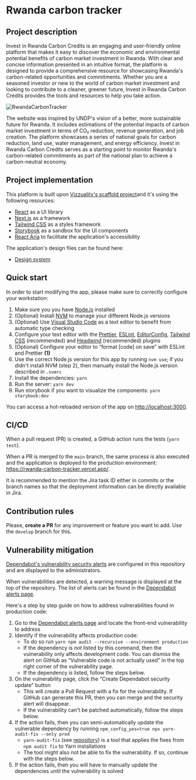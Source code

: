 # Rwanda carbon tracker

## Project description

Invest in Rwanda Carbon Credits is an engaging and user-friendly online platform that makes it easy to discover the economic and environmental potential benefits of carbon market investment in Rwanda. With clear and concise information presented in an intuitive format, the platform is designed to provide a comprehensive resource for showcasing Rwanda's carbon-related opportunities and commitments. Whether you are a seasoned investor or new to the world of carbon market investment and looking to contribute to a cleaner, greener future, Invest in Rwanda Carbon Credits provides the tools and resources to help you take action.

![RwandaCarbonTracker](https://user-images.githubusercontent.com/33252015/221893127-1b0c19ec-1267-438f-95f3-990f250e8cca.jpg)

The website was inspired by UNDP's vision of a better, more sustainable future for Rwanda. It includes estimations of the potential impacts of carbon market investment in terms of CO₂ reduction, revenue generation, and job creation. The platform showcases a series of national goals for carbon reduction, land use, water management, and energy efficiency. Invest in Rwanda Carbon Credits serves as a starting point to monitor Rwanda's carbon-related commitments as part of the national plan to achieve a carbon-neutral economy.

## Project implementation

This platform is built upon [Vizzuality's scaffold project](https://github.com/Vizzuality/front-end-scaffold)and it's using the following resources:

- [React](https://reactjs.org/) as a UI library
- [Next.js](https://nextjs.org/) as a framework
- [Tailwind CSS](https://tailwindcss.com/) as a styles framework
- [Storybook](https://storybook.js.org/) as a sandbox for the UI components
- [React Aria](https://react-spectrum.adobe.com/react-aria/index.html) to facilitate the application's accessibility

The application's design files can be found here:

- [Design system](https://www.figma.com/proto/UDiw9RqJTBvxqQSaWjYR9G/Rwanda-Carbon-v03-%5BShared%5D?page-id=287%3A3647&node-id=287%3A3991&viewport=-1084%2C19%2C0.1&scaling=scale-down&starting-point-node-id=287%3A3991&show-proto-sidebar=1)

## Quick start

In order to start modifying the app, please make sure to correctly configure your workstation:

1. Make sure you you have [Node.js](https://nodejs.org/en/) installed
2. (Optional) Install [NVM](https://github.com/nvm-sh/nvm) to manage your different Node.js versions
3. (Optional) Use [Visual Studio Code](https://code.visualstudio.com/) as a text editor to benefit from automatic type checking
4. Configure your text editor with the [Prettier](https://prettier.io/), [ESLint](https://eslint.org/), [EditorConfig](https://editorconfig.org/), [Tailwind CSS](https://tailwindcss.com/docs/plugins) (recommended) and [Headwind](https://github.com/heybourn/headwind) (recommended) plugins
5. (Optional) Configure your editor to “format [code] on save” with ESLint and Prettier **(1)**
6. Use the correct Node.js version for this app by running `nvm use`; if you didn't install NVM (step 2), then manually install the Node.js version described in `.nvmrc`
7. Install the dependencies: `yarn`
8. Run the server: `yarn dev`
9. Run storybook if you want to visualize the components: `yarn storybook:dev`

You can access a hot-reloaded version of the app on [http://localhost:3000](http://localhost:3000).

## CI/CD

When a pull request (PR) is created, a GitHub action runs the tests (`yarn test`).

When a PR is merged to the `main` branch, the same process is also executed and the application is deployed to the production environment: https://rwanda-carbon-tracker.vercel.app/.

It is recommended to mention the Jira task ID either in commits or the branch names so that the deployment information can be directly available in Jira.

## Contribution rules

Please, **create a PR** for any improvement or feature you want to add. Use the `develop` branch for this.

## Vulnerability mitigation

[Dependabot's vulnerability security alerts](https://docs.github.com/en/code-security/dependabot/dependabot-alerts/about-dependabot-alerts) are configured in this repository and are displayed to the administrators.

When vulnerabilities are detected, a warning message is displayed at the top of the repository. The list of alerts can be found in the [Dependabot alerts page](https://github.com/Vizzuality/rwanda-carbon-tracker/security/dependabot).

Here's a step by step guide on how to address vulnerabilities found in production code:

1. Go to the [Dependabot alerts page](https://github.com/Vizzuality/rwanda-carbon-tracker/security/dependabot) and locate the front-end vulnerability to address
2. Identify if the vulnerability affects production code:
   - To do so run `yarn npm audit --recursive --environment production`
   - If the dependency is _not_ listed by this command, then the vulnerability only affects development code. You can dismiss the alert on GitHub as “Vulnerable code is not actually used” in the top right corner of the vulnerability page.
   - If the dependency _is_ listed, follow the steps below.
3. On the vulnerability page, click the “Create Dependabot security update” button
   - This will create a Pull Request with a fix for the vulnerability. If GitHub can generate this PR, then you can merge and the security alert will disappear.
   - If the vulnerability can't be patched automatically, follow the steps below.
4. If the action fails, then you can semi-automatically update the vulnerable dependency by running `npm_config_yes=true npx yarn-audit-fix --only prod`
   - `yarn-audit-fix` (see [repository](https://github.com/antongolub/yarn-audit-fix)) is a tool that applies the fixes from `npm audit fix` to Yarn installations
   - The tool might also not be able to fix the vulnerability. If so, continue with the steps below.
5. If the action fails, then you will have to manually update the dependencies until the vulnerability is solved
